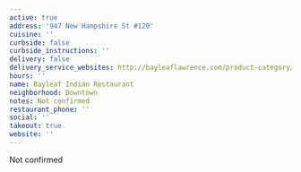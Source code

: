 ```yaml
---
active: true
address: '947 New Hampshire St #120'
cuisine: ''
curbside: false
curbside_instructions: ''
delivery: false
delivery_service_websites: http://bayleaflawrence.com/product-category/appetizers/
hours: ''
name: Bayleaf Indian Restaurant
neighborhood: Downtown
notes: Not confirmed
restaurant_phone: ''
social: ''
takeout: true
website: ''
---
```


Not confirmed